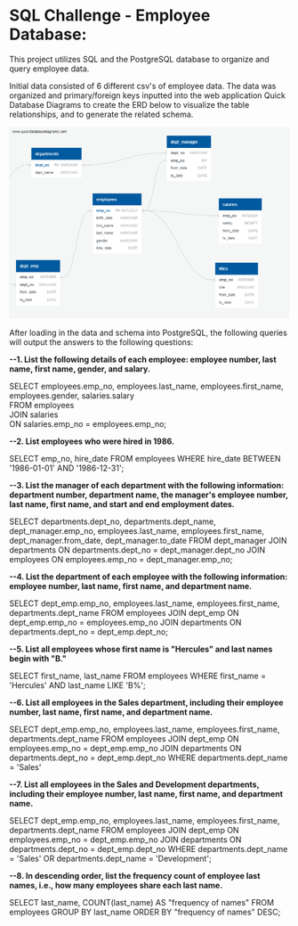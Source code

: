 # SQL Challenge - Employee Database: 

This project utilizes SQL and the PostgreSQL database to organize and query employee data.

Initial data consisted of 6 different csv's of employee data.  The data was organized and primary/foreign keys inputted into the web application Quick Database Diagrams to create the ERD below to visualize the table relationships, and to generate the related schema.

![](images/QuickDBD-ERD.png)

After loading in the data and schema into PostgreSQL, the following queries will output the answers to the following questions:

__--1. List the following details of each employee: employee number, last name, first name, gender, and salary.__   

  SELECT employees.emp_no, employees.last_name, employees.first_name, employees.gender, salaries.salary  
  FROM employees  
  JOIN salaries  
  ON salaries.emp_no = employees.emp_no;


__--2. List employees who were hired in 1986.__   

SELECT emp_no, hire_date 
FROM employees 
WHERE hire_date BETWEEN '1986-01-01' AND '1986-12-31';


__--3. List the manager of each department with the following information: department number, department name, the manager's employee number, last name, first name, and start and end employment dates.__  

SELECT departments.dept_no, departments.dept_name, dept_manager.emp_no, employees.last_name, employees.first_name, dept_manager.from_date, dept_manager.to_date
FROM dept_manager 
JOIN departments
ON departments.dept_no = dept_manager.dept_no
JOIN employees
ON employees.emp_no = dept_manager.emp_no;


__--4. List the department of each employee with the following information: employee number, last name, first name, and department name.__  

SELECT dept_emp.emp_no, employees.last_name, employees.first_name, departments.dept_name
FROM employees
JOIN dept_emp
ON dept_emp.emp_no = employees.emp_no
JOIN departments
ON departments.dept_no = dept_emp.dept_no;


__--5. List all employees whose first name is "Hercules" and last names begin with "B."__  

SELECT first_name, last_name
FROM employees
WHERE first_name = 'Hercules'
AND last_name LIKE 'B%';


__--6. List all employees in the Sales department, including their employee number, last name, first name, and department name.__  

SELECT dept_emp.emp_no, employees.last_name, employees.first_name, departments.dept_name
FROM employees
JOIN dept_emp
ON employees.emp_no = dept_emp.emp_no
JOIN departments
ON departments.dept_no = dept_emp.dept_no
WHERE departments.dept_name = 'Sales'


__--7. List all employees in the Sales and Development departments, including their employee number, last name, first name, and department name.__ 

SELECT dept_emp.emp_no, employees.last_name, employees.first_name, departments.dept_name
FROM employees
JOIN dept_emp
ON employees.emp_no = dept_emp.emp_no
JOIN departments
ON departments.dept_no = dept_emp.dept_no
WHERE departments.dept_name = 'Sales' 
OR departments.dept_name = 'Development';


__--8. In descending order, list the frequency count of employee last names, i.e., how many employees share each last name.__  

SELECT last_name, COUNT(last_name) AS "frequency of names"
FROM employees
GROUP BY last_name
ORDER BY "frequency of names" DESC;
